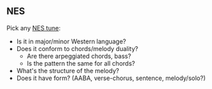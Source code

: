NES
---

Pick any [NES tune](https://chiptune.app/browse/Nintendo):
- Is it in major/minor Western language?
- Does it conform to chords/melody duality?
   - Are there arpeggiated chords, bass?
   - Is the pattern the same for all chords?
- What's the structure of the melody?
- Does it have form? (AABA, verse-chorus, sentence, melody/solo?)
